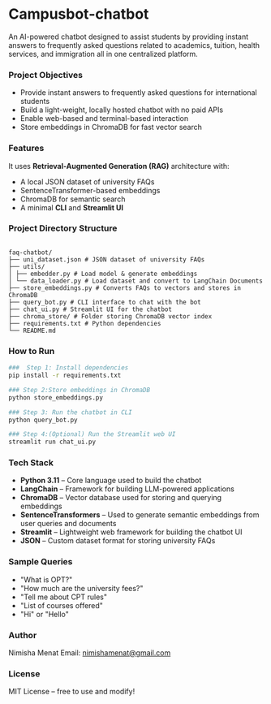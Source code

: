 # Campusbot-chatbot
An AI-powered chatbot designed to assist  students by providing instant answers to frequently asked questions related to academics, tuition, health services, and immigration all in one centralized platform.

###  Project Objectives

- Provide instant answers to frequently asked questions for international students
- Build a light-weight, locally hosted chatbot with no paid APIs
- Enable web-based and terminal-based interaction
- Store embeddings in ChromaDB for fast vector search
  
### Features

It uses **Retrieval-Augmented Generation (RAG)** architecture with:
-  A local JSON dataset of university FAQs
-  SentenceTransformer-based embeddings
-  ChromaDB for semantic search
-  A minimal **CLI** and **Streamlit UI**

###  Project Directory Structure
```

faq-chatbot/
├── uni_dataset.json # JSON dataset of university FAQs
├── utils/
│ ├── embedder.py # Load model & generate embeddings
│ └── data_loader.py # Load dataset and convert to LangChain Documents
├── store_embeddings.py # Converts FAQs to vectors and stores in ChromaDB
├── query_bot.py # CLI interface to chat with the bot
├── chat_ui.py # Streamlit UI for the chatbot
├── chroma_store/ # Folder storing ChromaDB vector index
├── requirements.txt # Python dependencies
└── README.md
```

###  How to Run

```bash
###  Step 1: Install dependencies
pip install -r requirements.txt

### Step 2:Store embeddings in ChromaDB
python store_embeddings.py

### Step 3: Run the chatbot in CLI
python query_bot.py

### Step 4:(Optional) Run the Streamlit web UI
streamlit run chat_ui.py

```

###  Tech Stack

- **Python 3.11** – Core language used to build the chatbot  
- **LangChain** – Framework for building LLM-powered applications  
- **ChromaDB** – Vector database used for storing and querying embeddings  
- **SentenceTransformers** – Used to generate semantic embeddings from user queries and documents  
- **Streamlit** – Lightweight web framework for building the chatbot UI  
- **JSON** – Custom dataset format for storing university FAQs  


###  Sample Queries

- "What is OPT?"
- "How much are the university fees?"
- "Tell me about CPT rules"
- "List of courses offered"
- "Hi" or "Hello"

### Author
Nimisha Menat
Email: nimishamenat@gmail.com

### License
MIT License – free to use and modify!
